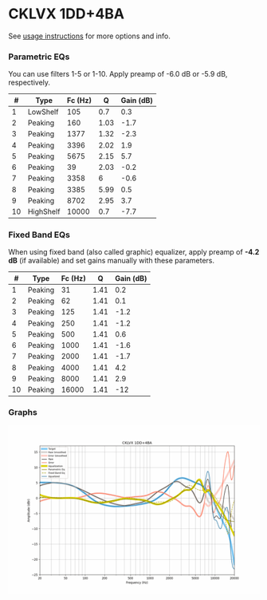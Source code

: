 # CKLVX 1DD+4BA
See [usage instructions](https://github.com/jaakkopasanen/AutoEq#usage) for more options and info.

### Parametric EQs
You can use filters 1-5 or 1-10. Apply preamp of -6.0 dB or -5.9 dB, respectively.

|   # | Type      |   Fc (Hz) |    Q |   Gain (dB) |
|-----|-----------|-----------|------|-------------|
|   1 | LowShelf  |       105 | 0.7  |         0.3 |
|   2 | Peaking   |       160 | 1.03 |        -1.7 |
|   3 | Peaking   |      1377 | 1.32 |        -2.3 |
|   4 | Peaking   |      3396 | 2.02 |         1.9 |
|   5 | Peaking   |      5675 | 2.15 |         5.7 |
|   6 | Peaking   |        39 | 2.03 |        -0.2 |
|   7 | Peaking   |      3358 | 6    |        -0.6 |
|   8 | Peaking   |      3385 | 5.99 |         0.5 |
|   9 | Peaking   |      8702 | 2.95 |         3.7 |
|  10 | HighShelf |     10000 | 0.7  |        -7.7 |

### Fixed Band EQs
When using fixed band (also called graphic) equalizer, apply preamp of **-4.2 dB** (if available) and set gains manually with these parameters.

|   # | Type    |   Fc (Hz) |    Q |   Gain (dB) |
|-----|---------|-----------|------|-------------|
|   1 | Peaking |        31 | 1.41 |         0.2 |
|   2 | Peaking |        62 | 1.41 |         0.1 |
|   3 | Peaking |       125 | 1.41 |        -1.2 |
|   4 | Peaking |       250 | 1.41 |        -1.2 |
|   5 | Peaking |       500 | 1.41 |         0.6 |
|   6 | Peaking |      1000 | 1.41 |        -1.6 |
|   7 | Peaking |      2000 | 1.41 |        -1.7 |
|   8 | Peaking |      4000 | 1.41 |         4.2 |
|   9 | Peaking |      8000 | 1.41 |         2.9 |
|  10 | Peaking |     16000 | 1.41 |       -12   |

### Graphs
![](./CKLVX%201DD+4BA.png)
